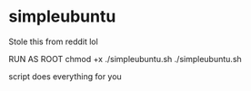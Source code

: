 # simpleubuntu
Stole this from reddit lol

RUN AS ROOT
chmod +x ./simpleubuntu.sh
./simpleubuntu.sh

script does everything for you
